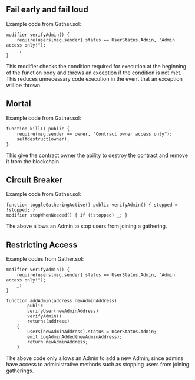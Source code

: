 ## Fail early and fail loud
Example code from Gather.sol:
```
modifier verifyAdmin() {
    require(users[msg.sender].status == UserStatus.Admin, "Admin access only!"); 
    _;
}
```
This modifier checks the condition required for execution at the beginning of the function body and throws an exception if the condition is not met. This reduces unnecessary code execution in the event that an exception will be thrown.

## Mortal
Example code from Gather.sol:
```
function kill() public {
    require(msg.sender == owner, "Contract owner access only");
    selfdestruct(owner);
}
```
This give the contract owner the ability to destroy the contract and remove it from the blockchain.

## Circuit Breaker
Example code from Gather.sol:
```
function toggleGatheringActive() public verifyAdmin() { stopped = !stopped; }
modifier stopWhenNeeded() { if (!stopped) _; }
```
The above allows an Admin to stop users from joining a gathering.

## Restricting Access
Example codes from Gather.sol:
```
modifier verifyAdmin() {
    require(users[msg.sender].status == UserStatus.Admin, "Admin access only!"); 
    _;
}

function addAdmin(address newAdminAddress)
        public
        verifyUser(newAdminAddress)
        verifyAdmin()
        returns(address)
    {
        users[newAdminAddress].status = UserStatus.Admin;
        emit LogAdminAdded(newAdminAddress);
        return newAdminAddress;
    }

```
The above code only allows an Admin to add a new Admin; since admins have access to administrative methods such as stopping users from joining gatherings.
